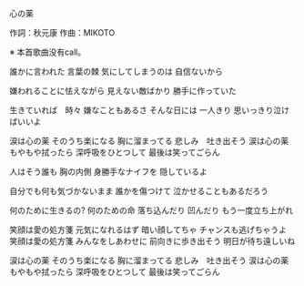 心の薬

作詞：秋元康
作曲：MIKOTO

※ 本首歌曲没有call。

誰かに言われた
言葉の棘
気にしてしまうのは
自信ないから

嫌われることに怯えながら
見えない敵ばかり
勝手に作っていた

生きていれば　時々
嫌なこともあるさ
そんな日には
一人きり
思いっきり泣けばいいよ

涙は心の薬
そのうち楽になる
胸に溜まってる
悲しみ　吐き出そう
涙は心の薬
もやもや拭ったら
深呼吸をひとつして
最後は笑ってごらん

人はそう誰も
胸の内側
身勝手なナイフを
隠しているよ

自分でも何も気づかないまま
誰かを傷つけて
泣かせることもあるだろう

何のために生きるの?
何のための命
落ち込んだり
凹んだり
もう一度立ち上がれ

笑顔は愛の処方箋
元気になれるはず
暗い顔してちゃ
チャンスも逃げちゃうよ
笑顔は愛の処方箋
みんなをしあわせに
前向きに歩き出そう
明日が待ち遠しいね

涙は心の薬
そのうち楽になる
胸に溜まってる
悲しみ　吐き出そう
涙は心の薬
もやもや拭ったら
深呼吸をひとつして
最後は笑ってごらん
